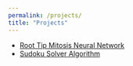 ```yaml
---
permalink: /projects/
title: "Projects"
---
```

- [Root Tip Mitosis Neural Network](https://etiennecollin.github.io/root-tip-mitosis-nn)
- [Sudoku Solver Algorithm](https://github.com/etiennecollin/sudoku-solver-algorithm)
